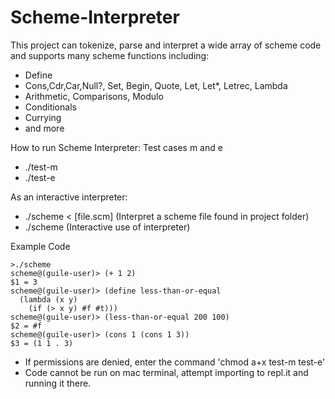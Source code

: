 # Scheme-Interpreter
This project can tokenize, parse and interpret a wide array of scheme code and supports many scheme functions including:
- Define
- Cons,Cdr,Car,Null?, Set, Begin, Quote, Let, Let*, Letrec, Lambda
- Arithmetic, Comparisons, Modulo
- Conditionals
- Currying
- and more


How to run Scheme Interpreter:
Test cases m and e
- ./test-m
- ./test-e

As an interactive interpreter:
- ./scheme < [file.scm] (Interpret a scheme file found in project folder)
- ./scheme (Interactive use of interpreter)

Example Code
```
>./scheme
scheme@(guile-user)> (+ 1 2)
$1 = 3
scheme@(guile-user)> (define less-than-or-equal
  (lambda (x y)
    (if (> x y) #f #t)))
scheme@(guile-user)> (less-than-or-equal 200 100)
$2 = #f
scheme@(guile-user)> (cons 1 (cons 1 3))
$3 = (1 1 . 3)
```

* If permissions are denied, enter the command 'chmod a+x test-m test-e'
* Code cannot be run on mac terminal, attempt importing to repl.it and running it there.
